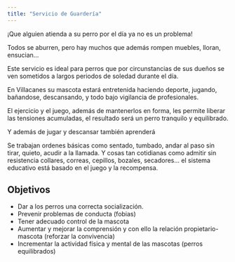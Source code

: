 ```yaml
---
title: "Servicio de Guardería"
---
```


¡Que alguien atienda a su perro por el dí­a ya no es un problema!

Todos se aburren, pero hay muchos que además rompen muebles, lloran, ensucian…

Este servicio es ideal para perros que por circunstancias de sus dueños se ven sometidos a largos periodos de soledad durante el día.

En Villacanes su mascota estará entretenida haciendo deporte, jugando, bañandose, descansando, y todo bajo vigilancia de profesionales.

El ejercicio y el juego, además de mantenerlos en forma, les permite liberar las tensiones acumuladas, el resultado será un perro tranquilo y equilibrado.

Y además de jugar y descansar también aprenderá

Se trabajan ordenes básicas como sentado, tumbado, andar al paso sin tirar, quieto, acudir a la llamada. Y cosas tan cotidianas como admitir sin resistencia collares, correas, cepillos, bozales, secadores… el sistema educativo está basado en el juego y la recompensa.

## Objetivos

*  Dar a los perros una correcta socialización.
*  Prevenir problemas de conducta (fobias)
*  Tener adecuado control de la mascota
*  Aumentar y mejorar la comprensión y con ello la relación propietario-mascota (reforzar la convivencia)
*  Incrementar la actividad fí­sica y mental de las mascotas (perros equilibrados)